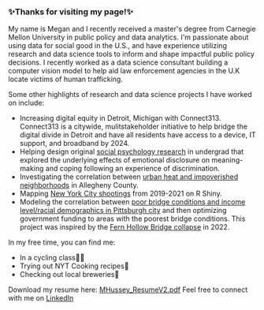 ### ✨Thanks for visiting my page!✨

My name is Megan and I recently received a master's degree from Carnegie Mellon University in public policy and data analytics. I'm passionate about using data for social good in the U.S., and have experience utilizing research and data science tools to inform and shape impactful public policy decisions. I recently worked as a data science consultant building a computer vision model to help aid law enforcement agencies in the U.K locate victims of human trafficking.

Some other highlights of research and data science projects I have worked on include: 
- Increasing digital equity in Detroit, Michigan with Connect313. Connect313 is a citywide, mulitstakeholder initiative to help bridge the digital divide in Detroit and have all residents have access to a device, IT support, and broadband by 2024. 
- Helping design original [social psychology research](https://wp.stolaf.edu/news/researchers-examine-the-benefits-of-discussing-discrimination) in undergrad that explored the underlying effects of emotional disclosure on meaning-making and coping following an experience of discrimination. 
- Investigating the correlation between [urban heat and impoverished neighborhoods](https://arcg.is/1fCW1K0) in Allegheny County.
- Mapping [New York City shootings](https://mehussey.shinyapps.io/FinalProject/) from 2019-2021 on R Shiny.
- Modeling the correlation between [poor bridge conditions and income level/racial demographics in Pittsburgh city](https://github.com/megan0422/DABPFinalProject) and then optimizing government funding to areas with the poorest bridge conditions. This project was inspired by the [Fern Hollow Bridge collapse](https://www.cbsnews.com/pittsburgh/news/pittsburgh-bridge-collapse-fern-hollow-one-year-later-infrastructure-bridges-president-biden/) in 2022.


In my free time, you can find me:
- In a cycling class🚴‍♂️
- Trying out NYT Cooking recipes🍴
- Checking out local breweries🍻

Download my resume here: [MHussey_ResumeV2.pdf](https://github.com/megan0422/megan0422/files/13243517/MHussey_ResumeV2.pdf)
Feel free to connect with me on [LinkedIn](https://www.linkedin.com/in/megan-hussey/)
